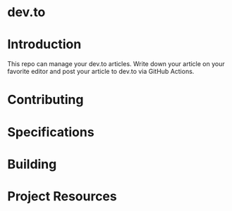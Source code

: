 # dev.to
# Introduction

This repo can manage your dev.to articles. Write down your article on your favorite editor and post your article to dev.to via GitHub Actions.


# Contributing


# Specifications


# Building


# Project Resources
